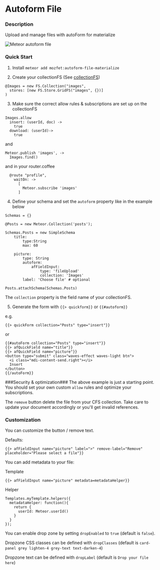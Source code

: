 Autoform File
=============

### Description ###
Upload and manage files with autoForm for materialize

![Meteor autoform file](https://raw.githubusercontent.com/yogiben/meteor-autoform-file/master/readme/1.png)

### Quick Start ###
1) Install `meteor add mozfet:autoform-file-materialize`

2) Create your collectionFS (See [collectionFS](https://github.com/CollectionFS/Meteor-CollectionFS))
```
@Images = new FS.Collection("images",
  stores: [new FS.Store.GridFS("images", {})]
)
```
3) Make sure the correct allow rules & subscriptions are set up on the collectionFS
```
Images.allow
  insert: (userId, doc) ->
    true
  download: (userId)->
    true
```
and
```
Meteor.publish 'images', ->
  Images.find()
```
and in your router.coffee
```
  @route "profile",
    waitOn: ->
      [
        Meteor.subscribe 'images'
      ]
```
4) Define your schema and set the `autoform` property like in the example below
```
Schemas = {}

@Posts = new Meteor.Collection('posts');

Schemas.Posts = new SimpleSchema
	title:
		type:String
		max: 60

	picture:
		type: String
		autoform:
			afFieldInput:
				type: 'fileUpload'
				collection: 'Images'
        label: 'Choose file' # optional

Posts.attachSchema(Schemas.Posts)
```

The `collection` property is the field name of your collectionFS.

5) Generate the form with `{{> quickform}}` or `{{#autoform}}`

e.g.
```
{{> quickForm collection="Posts" type="insert"}}
```

or

```
{{#autoForm collection="Posts" type="insert"}}
{{> afQuickField name="title"}}
{{> afQuickField name="picture"}}
<button type="submit" class="waves-effect waves-light btn">
  <i class="mdi-content-send.right"></i>
  Insert
</button>
{{/autoForm}}
```
###Security & optimization###
The above example is just a starting point. You should set your own custom `allow` rules and optimize your subscriptions.

The `remove` button delete the file from your CFS collection. Take care to update your document accordingly or you'll get invalid references.

### Customization ###
You can customize the button / remove text.

Defaults:
```
{{> afFieldInput name="picture" label=">" remove-label="Remove" placeholder="Please select a file"}}
```

You can add metadata to your file:

Template
```
{{> afFieldInput name="picture" metadata=metadataHelper}}
```

Helper
```
Templates.myTemplate.helpers({
  metadataHelper: function(){
    return {
      userId: Meteor.userId()
    }
  }
});
```

You can enable drop zone by setting `dropEnabled` to `true` (default is `false`).

Dropzone CSS classes can be defined with `dropClasses` (default is `card-panel grey lighten-4 grey-text text-darken-4`)

Dropzone text can be defined with `dropLabel` (default is `Drop your file here`)
